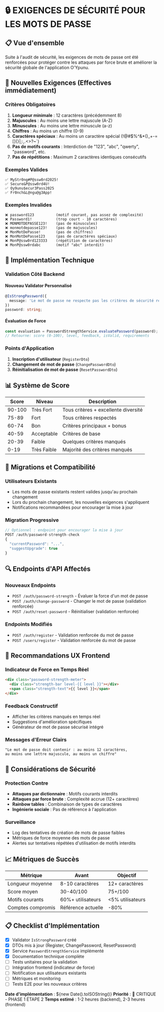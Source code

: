 # 🔒 EXIGENCES DE SÉCURITÉ POUR LES MOTS DE PASSE

## 📋 Vue d'ensemble

Suite à l'audit de sécurité, les exigences de mots de passe ont été renforcées pour protéger contre les attaques par force brute et améliorer la sécurité globale de l'application O'Ypunu.

## 🎯 Nouvelles Exigences (Effectives immédiatement)

### **Critères Obligatoires**

1. **Longueur minimale** : 12 caractères (précédemment 8)
2. **Majuscules** : Au moins une lettre majuscule (A-Z)
3. **Minuscules** : Au moins une lettre minuscule (a-z)
4. **Chiffres** : Au moins un chiffre (0-9)
5. **Caractères spéciaux** : Au moins un caractère spécial (!@#$%^&*()_+-=[]{}|;:,.<>?~`)
6. **Pas de motifs courants** : Interdiction de "123", "abc", "qwerty", "password", etc.
7. **Pas de répétitions** : Maximum 2 caractères identiques consécutifs

### **Exemples Valides**
```
✅ MyStr0ng#P@ssw0rd2025!
✅ Secure&P@ssw0rd4U!
✅ Oy9unu$ecur3Pass2025
✅ Fr0nch&L@ngu@g3App!
```

### **Exemples Invalides**
```
❌ password123          (motif courant, pas assez de complexité)
❌ Password1!           (trop court - 10 caractères)
❌ MONMOTDEPASSE123!    (pas de minuscules)
❌ monmotdepasse123!    (pas de majuscules)
❌ MonMotDePasse!       (pas de chiffres)
❌ MonMotDePasse123     (pas de caractères spéciaux)
❌ MonP@ssw0rd123333    (répétition de caractères)
❌ MonP@ssw0rdabc       (motif "abc" interdit)
```

## 🔧 Implémentation Technique

### **Validation Côté Backend**

#### Nouveau Validator Personnalisé
```typescript
@IsStrongPassword({
  message: 'Le mot de passe ne respecte pas les critères de sécurité requis'
})
password: string;
```

#### Évaluation de Force
```typescript
const evaluation = PasswordStrengthService.evaluatePassword(password);
// Retourne: score (0-100), level, feedback, isValid, requirements
```

### **Points d'Application**

1. **Inscription d'utilisateur** (`RegisterDto`)
2. **Changement de mot de passe** (`ChangePasswordDto`)
3. **Réinitialisation de mot de passe** (`ResetPasswordDto`)

## 📊 Système de Score

| Score | Niveau | Description |
|-------|--------|-------------|
| 90-100 | Très Fort | Tous critères + excellente diversité |
| 75-89 | Fort | Tous critères respectés |
| 60-74 | Bon | Critères principaux + bonus |
| 40-59 | Acceptable | Critères de base |
| 20-39 | Faible | Quelques critères manqués |
| 0-19 | Très Faible | Majorité des critères manqués |

## 🚀 Migrations et Compatibilité

### **Utilisateurs Existants**
- Les mots de passe existants restent valides jusqu'au prochain changement
- Lors du prochain changement, les nouvelles exigences s'appliquent
- Notifications recommandées pour encourager la mise à jour

### **Migration Progressive**
```typescript
// Optionnel : endpoint pour encourager la mise à jour
POST /auth/password-strength-check
{
  "currentPassword": "...",
  "suggestUpgrade": true
}
```

## 🔍 Endpoints d'API Affectés

### **Nouveaux Endpoints**
- `POST /auth/password-strength` - Évaluer la force d'un mot de passe
- `POST /auth/change-password` - Changer le mot de passe (validation renforcée)
- `POST /auth/reset-password` - Réinitialiser (validation renforcée)

### **Endpoints Modifiés**
- `POST /auth/register` - Validation renforcée du mot de passe
- `POST /users/register` - Validation renforcée du mot de passe

## 🎨 Recommandations UX Frontend

### **Indicateur de Force en Temps Réel**
```html
<div class="password-strength-meter">
  <div class="strength-bar level-{{ level }}"></div>
  <span class="strength-text">{{ level }}</span>
</div>
```

### **Feedback Constructif**
- Afficher les critères manqués en temps réel
- Suggestions d'amélioration spécifiques
- Générateur de mot de passe sécurisé intégré

### **Messages d'Erreur Clairs**
```
"Le mot de passe doit contenir : au moins 12 caractères, 
au moins une lettre majuscule, au moins un chiffre"
```

## 🚨 Considérations de Sécurité

### **Protection Contre**
- **Attaques par dictionnaire** : Motifs courants interdits
- **Attaques par force brute** : Complexité accrue (12+ caractères)
- **Rainbow tables** : Combinaison de types de caractères
- **Ingénierie sociale** : Pas de référence à l'application

### **Surveillance**
- Log des tentatives de création de mots de passe faibles
- Métriques de force moyenne des mots de passe
- Alertes sur tentatives répétées d'utilisation de motifs interdits

## 📈 Métriques de Succès

| Métrique | Avant | Objectif |
|----------|-------|----------|
| Longueur moyenne | 8-10 caractères | 12+ caractères |
| Score moyen | 30-40/100 | 75+/100 |
| Motifs courants | 60%+ utilisateurs | <5% utilisateurs |
| Comptes compromis | Référence actuelle | -80% |

## 📋 Checklist d'Implémentation

- [x] Validator `IsStrongPassword` créé
- [x] DTOs mis à jour (Register, ChangePassword, ResetPassword)
- [x] Service `PasswordStrengthService` implémenté
- [x] Documentation technique complète
- [ ] Tests unitaires pour la validation
- [ ] Intégration frontend (indicateur de force)
- [ ] Notification aux utilisateurs existants
- [ ] Métriques et monitoring
- [ ] Tests E2E pour les nouveaux critères

**Date d'implémentation** : ${new Date().toISOString()}
**Priorité** : 🔴 CRITIQUE - PHASE 1 ÉTAPE 2
**Temps estimé** : 1-2 heures (backend), 2-3 heures (frontend)